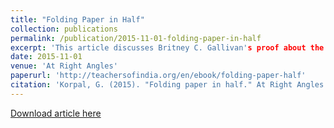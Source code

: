 ```yaml
---
title: "Folding Paper in Half"
collection: publications
permalink: /publication/2015-11-01-folding-paper-in-half
excerpt: 'This article discusses Britney C. Gallivan's proof about the possibility of folding a piece of paper into half any number of times.'
date: 2015-11-01
venue: 'At Right Angles'
paperurl: 'http://teachersofindia.org/en/ebook/folding-paper-half'
citation: 'Korpal, G. (2015). "Folding paper in half." At Right Angles (India), pp. 20-23, Vol. 4, No. 3, November 2015.'
---
```

[Download article here](http://gkorpal.github.io/files/folding_paper_in_half.pdf)

